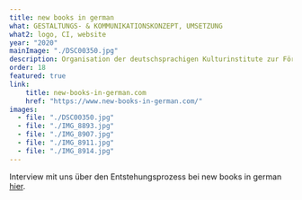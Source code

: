 ```yaml
---
title: new books in german
what: GESTALTUNGS- & KOMMUNIKATIONSKONZEPT, UMSETZUNG
what2: logo, CI, website
year: "2020"
mainImage: "./DSC00350.jpg"
description: Organisation der deutschsprachigen Kulturinstitute zur Förderung deutschsprachiger Literatur in englischer Übersetzung
order: 18
featured: true
link: 
    title: new-books-in-german.com
    href: "https://www.new-books-in-german.com/"
images:
  - file: "./DSC00350.jpg"
  - file: "./IMG_8893.jpg"
  - file: "./IMG_8907.jpg"
  - file: "./IMG_8911.jpg"
  - file: "./IMG_8914.jpg"
---
```


Interview mit uns über den Entstehungsprozess bei new books in german [hier](https://www.new-books-in-german.com/unpacking-our-new-home-the-story-of-our-logo-and-website/).